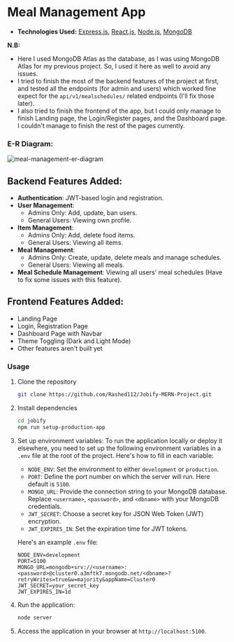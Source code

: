 # Meal Management App

- **Technologies Used:** [Express.js](https://expressjs.com/), [React.js](https://react.dev/), [Node.js](https://nodejs.org/en), [MongoDB](https://www.mongodb.com/)

**N.B:** 
- Here I used MongoDB Atlas as the database, as I was using MongoDB Atlas for my previous project. So, I used it here as well to avoid any issues.
- I tried to finish the most of the backend features of the project at first, and tested all the endpoints (for admin and users) which worked fine expect for the `api/v1/mealschedules/` related endpoints (I'll fix those later).
- I also tried to finish the frontend of the app, but I could only manage to finish Landing page, the Login/Register pages, and the Dashboard page. I couldn't manage to finish the rest of the pages currently.

### E-R Diagram:
![meal-management-er-diagram](https://github.com/user-attachments/assets/e570347a-cbe8-40ab-89a1-1b363586255e)

## Backend Features Added:
- **Authentication**: JWT-based login and registration.
- **User Management**:
    - Admins Only: Add, update, ban users.
    - General Users: Viewing own profile.
- **Item Management**:
    - Admins Only: Add, delete food items.
    - General Users: Viewing all items.
- **Meal Management**:
    - Admins Only: Create, update, delete meals and manage schedules.
    - General Users: Viewing all meals. 
- **Meal Schedule Management**: Viewing all users' meal schedules (Have to fix some issues with this feature).

## Frontend Features Added:
- Landing Page
- Login, Registration Page
- Dashboard Page with Navbar
- Theme Toggling (Dark and Light Mode)
- Other features aren't built yet

### Usage
1. Clone the repository
   
   ```sh
   git clone https://github.com/Rashed112/Jobify-MERN-Project.git
   ```

2. Install dependencies

   ```sh
   cd jobify
   npm run setup-production-app 
   ```

3. Set up environment variables: To run the application locally or deploy it elsewhere, you need to set up the following environment variables in a `.env` file at the root of the project. Here's how to fill in each variable:

    - `NODE_ENV`: Set the environment to either `development` or `production`.
    - `PORT`: Define the port number on which the server will run. Here default is `5100`.
    - `MONGO_URL`: Provide the connection string to your MongoDB database. Replace `<username>`, `<password>`, and `<dbname>` with your MongoDB credentials.
    - `JWT_SECRET`: Choose a secret key for JSON Web Token (JWT) encryption.
    - `JWT_EXPIRES_IN`: Set the expiration time for JWT tokens.
    
    Here's an example `.env` file:
    
    ```plaintext
    NODE_ENV=development
    PORT=5100
    MONGO_URL=mongodb+srv://<username>:<password>@cluster0.a3mftk7.mongodb.net/<dbname>?retryWrites=true&w=majority&appName=Cluster0
    JWT_SECRET=your_secret_key
    JWT_EXPIRES_IN=1d
    ```

4. Run the application:

   ```sh
   node server
   ```

5. Access the application in your browser at `http://localhost:5100`.
